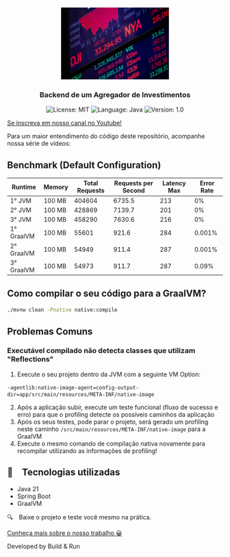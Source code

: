 <p align="center" width="100%">
    <img width="50%" src="https://github.com/buildrun-tech/buildrun-agregador-de-investimentos/blob/master/images/stock-market.jpg"> 
</p>


<h3 align="center">
  Backend de um Agregador de Investimentos
</h3>

<p align="center">

  <img alt="License: MIT" src="https://img.shields.io/badge/license-MIT-%2304D361">
  <img alt="Language: Java" src="https://img.shields.io/badge/language-java-green">
  <img alt="Version: 1.0" src="https://img.shields.io/badge/version-1.0-yellowgreen">

</p>

[Se inscreva em nosso canal no Youtube!](https://www.youtube.com/@buildrun-tech?sub_confirmation=1)

Para um maior entendimento do código deste repositório, acompanhe nossa série de vídeos:

## Benchmark (Default Configuration)

| Runtime     | Memory  | Total Requests  | Requests per Second    | Latency Max | Error Rate  |
|-------------|---------|-----------------|------------------------|-------------|-------------|
| 1° JVM      | 100 MB  | 404604          | 6735.5                 | 213         | 0%          |
| 2° JVM      | 100 MB  | 428869          | 7139.7                 | 201         | 0%          |
| 3° JVM      | 100 MB  | 458290          | 7630.6                 | 216         | 0%          |
| 1° GraalVM  | 100 MB  | 55601           | 921.6                  | 284         | 0.001%      |
| 2° GraalVM  | 100 MB  | 54949           | 911.4                  | 287         | 0.001%      |
| 3° GraalVM  | 100 MB  | 54973           | 911.7                  | 287         | 0.09%       |


## Como compilar o seu código para a GraalVM?

```bash
./mvnw clean -Pnative native:compile
```

## Problemas Comuns

### Executável compilado não detecta classes que utilizam "Reflections"

1. Execute o seu projeto dentro da JVM com a seguinte VM Option:
```VM Option
-agentlib:native-image-agent=config-output-dir=app/src/main/resources/META-INF/native-image
```
2. Após a aplicação subir, execute um teste funcional (fluxo de sucesso e erro) para que o profiling detecte os possíveis caminhos da aplicação
3. Após os seus testes, pode parar o projeto, será gerado um profiling neste caminho `/src/main/resources/META-INF/native-image` para a GraalVM
4. Execute o mesmo comando de compilação nativa novamente para recompilar utilizando as informações de profiling!


## :rocket: Tecnologias utilizadas

* Java 21
* Spring Boot
* GraalVM

:mag: Baixe o projeto e teste você mesmo na prática.

[Conheça mais sobre o nosso trabalho 😀](https://www.instagram.com/buildrun.tech/)

Developed by Build & Run